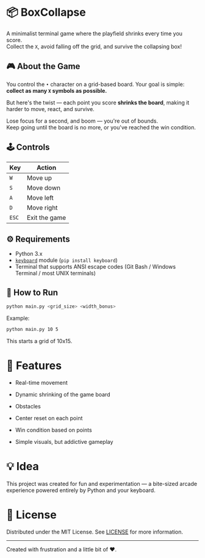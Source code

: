 # 📦 BoxCollapse

A minimalist terminal game where the playfield shrinks every time you score.  
Collect the `X`, avoid falling off the grid, and survive the collapsing box!

## 🎮 About the Game

You control the `•` character on a grid-based board. Your goal is simple:  
**collect as many `X` symbols as possible.**

But here's the twist — each point you score **shrinks the board**, making it harder to move, react, and survive.

Lose focus for a second, and boom — you're out of bounds.  
Keep going until the board is no more, or you've reached the win condition.

## 🕹️ Controls

| Key     | Action        |
|---------|---------------|
| `W`     | Move up       |
| `S`     | Move down     |
| `A`     | Move left     |
| `D`     | Move right    |
| `ESC`   | Exit the game |

## ⚙️ Requirements

- Python 3.x
- [`keyboard`](https://pypi.org/project/keyboard/) module (`pip install keyboard`)
- Terminal that supports ANSI escape codes (Git Bash / Windows Terminal / most UNIX terminals)

## 🚀 How to Run

```bash
python main.py <grid_size> <width_bonus>
```

Example:

```bash
python main.py 10 5
```

This starts a grid of 10x15.

# 🧠 Features
- Real-time movement

- Dynamic shrinking of the game board

- Obstacles

- Center reset on each point

- Win condition based on points

- Simple visuals, but addictive gameplay

# 💡 Idea

This project was created for fun and experimentation —
a bite-sized arcade experience powered entirely by Python and your keyboard.

# 📄 License
Distributed under the MIT License. See [LICENSE](LICENSE) for more information.

---

Created with frustration and a little bit of ❤️.

